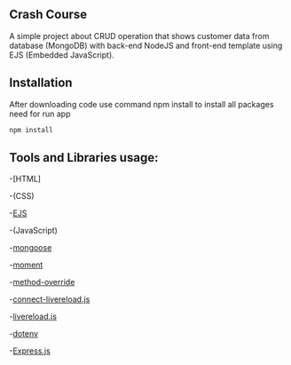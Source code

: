 ## Crash Course
A simple project about CRUD operation that shows customer data from database (MongoDB) with back-end NodeJS and front-end template using EJS (Embedded JavaScript).

## Installation
After downloading code use command npm install to install all packages need for run app
```bash
npm install
```

## Tools and Libraries usage: 
-[HTML]

-(CSS) 

-[EJS](https://ejs.co/) 

-(JavaScript)

-[mongoose](https://mongoosejs.com/) 

-[moment](https://www.npmjs.com/package/moment)

-[method-override](https://expressjs.com/en/resources/middleware/method-override.html) 

-[connect-livereload.js](https://www.npmjs.com/package/connect-livereload) 

-[livereload.js](https://www.npmjs.com/package/livereload-js)

-[dotenv](https://www.npmjs.com/package/dotenv)

-[Express.js](https://expressjs.com/)
